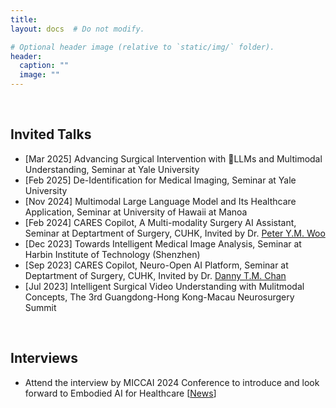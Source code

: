 ```yaml
---
title:
layout: docs  # Do not modify.

# Optional header image (relative to `static/img/` folder).
header:
  caption: ""
  image: ""
---
```


<br>
<h2><b>Invited Talks</b></h2>
<ul>
<li>[Mar 2025] Advancing Surgical Intervention with LLMs and Multimodal Understanding, Seminar at Yale University</li>
<li>[Feb 2025] De-Identification for Medical Imaging, Seminar at Yale University</li>
<li>[Nov 2024] Multimodal Large Language Model and Its Healthcare Application, Seminar at University of Hawaii at Manoa</li>
<li>[Feb 2024] CARES Copilot, A Multi-modality Surgery AI Assistant, Seminar at Deptartment of Surgery, CUHK, Invited by Dr. <a href="https://www.surgery.cuhk.edu.hk/profile.asp?alias=peterwoo">Peter Y.M. Woo</a></li>
<li>[Dec 2023] Towards Intelligent Medical Image Analysis, Seminar at Harbin Institute of Technology (Shenzhen)</li>
<li>[Sep 2023] CARES Copilot, Neuro-Open AI Platform, Seminar at Deptartment of Surgery, CUHK, Invited by Dr. <a href="https://www.surgery.cuhk.edu.hk/profile.asp?alias=tmdanny">Danny T.M. Chan</a></li>
<li>[Jul 2023] Intelligent Surgical Video Understanding with Mulitmodal Concepts, The 3rd Guangdong-Hong Kong-Macau Neurosurgery Summit</li>
</ul>

<br>
<h2><b>Interviews</b></h2>
<ul>
<li>Attend the interview by MICCAI 2024 Conference to introduce and look forward to Embodied AI for Healthcare [<a href="https://conferences.miccai.org/2024/en/EARTH-Workshop.html">News</a>]</li>
</ul>
